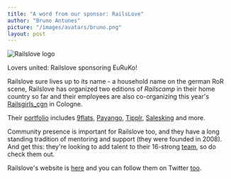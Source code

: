```yaml
---
title: "A word from our sponsor: RailsLove"
author: "Bruno Antunes"
picture: "/images/avatars/bruno.png"
layout: post
---
```

![Railslove logo](https://2012.euruko.org/images/sponsors/railslove.png)

Lovers united: Railslove sponsoring EuRuKo!


Railslove sure lives up to its name - a household name on the german RoR scene, Railslove has organized two editions of _Railscamp_ in their home country so far and their employees are also co-organizing this year's [Railsgirls_cgn](https://twitter.com/railsgirls_cgn) in Cologne.

Their [portfolio](http://railslove.com/work/) includes [9flats](http://www.9flats.com), [Payango](http://www.payango.com), [Tipplr](http://www.tipplr.com), [Salesking](http://www.salesking.com) and more.

Community presence is important for Railslove too, and they have a long standing tradition of mentoring and support (they were founded in 2008). And get this: they're looking to add talent to their 16-strong [team](http://railslove.com/team/), so do check them out.

Railslove's website is [here](http://www.railslove.com) and you can follow them on Twitter [too](https://twitter.com/railslove).
